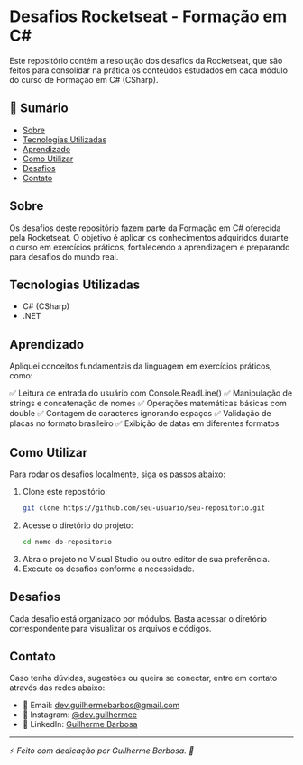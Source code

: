 # Desafios Rocketseat - Formação em C#

Este repositório contém a resolução dos desafios da Rocketseat, que são feitos para consolidar na prática os conteúdos estudados em cada módulo do curso de Formação em C# (CSharp).

## 📌 Sumário

- [Sobre](#sobre)
- [Tecnologias Utilizadas](#tecnologias-utilizadas)
- [Aprendizado](#aprendizado)
- [Como Utilizar](#como-utilizar)
- [Desafios](#desafios)
- [Contato](#contato)

## Sobre

Os desafios deste repositório fazem parte da Formação em C# oferecida pela Rocketseat. O objetivo é aplicar os conhecimentos adquiridos durante o curso em exercícios práticos, fortalecendo a aprendizagem e preparando para desafios do mundo real.

## Tecnologias Utilizadas

- C# (CSharp)
- .NET

## Aprendizado

Apliquei conceitos fundamentais da linguagem em exercícios práticos, como:

✅ Leitura de entrada do usuário com Console.ReadLine()
✅ Manipulação de strings e concatenação de nomes
✅ Operações matemáticas básicas com double
✅ Contagem de caracteres ignorando espaços
✅ Validação de placas no formato brasileiro
✅ Exibição de datas em diferentes formatos

## Como Utilizar

Para rodar os desafios localmente, siga os passos abaixo:

1. Clone este repositório:
   ```bash
   git clone https://github.com/seu-usuario/seu-repositorio.git
   ```
2. Acesse o diretório do projeto:
   ```bash
   cd nome-do-repositorio
   ```
3. Abra o projeto no Visual Studio ou outro editor de sua preferência.
4. Execute os desafios conforme a necessidade.

## Desafios

Cada desafio está organizado por módulos. Basta acessar o diretório correspondente para visualizar os arquivos e códigos.

## Contato

Caso tenha dúvidas, sugestões ou queira se conectar, entre em contato através das redes abaixo:

- 📧 Email: [dev.guilhermebarbos@gmail.com](mailto:dev.guilhermebarbos@gmail.com)
- 📸 Instagram: [@dev.guilhermee](https://www.instagram.com/dev.guilhermee)
- 💼 LinkedIn: [Guilherme Barbosa](https://www.linkedin.com/in/devguilhermebarbosa/)

---

⚡ _Feito com dedicação por Guilherme Barbosa. 🚀_
